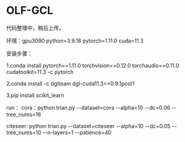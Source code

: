 # OLF-GCL
代码整理中，稍后上传。

环境：gpu3090
python=3.9.18
pytorch=1.11.0
cuda=11.3

安装步骤：

1.conda install pytorch==1.11.0 torchvision==0.12.0 torchaudio==0.11.0 cudatoolkit=11.3 -c pytorch

2.conda install -c dglteam dgl-cuda11.3==0.9.1post1

3.pip install scikit_learn

run：
cora：python trian.py --dataset=cora --alpha=10 --dc=0.06 --tree_nums=16

citeseer: python trian.py --dataset=citeseer --alpha=10 --dc=0.05 --tree_nums=10 --n-layers=1  --patience=40
